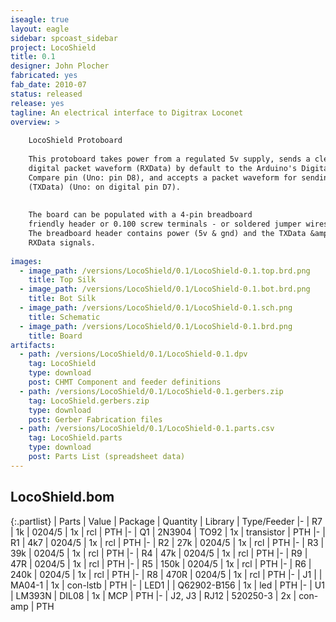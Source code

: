 ```yaml
---
iseagle: true
layout: eagle
sidebar: spcoast_sidebar
project: LocoShield
title: 0.1
designer: John Plocher
fabricated: yes
fab_date: 2010-07
status: released
release: yes
tagline: An electrical interface to Digitrax Loconet
overview: >
    
    LocoShield Protoboard
    
    This protoboard takes power from a regulated 5v supply, sends a clean
    digital packet waveform (RXData) by default to the Arduino's Digital Input
    Compare pin (Uno: pin D8), and accepts a packet waveform for sending
    (TXData) (Uno: on digital pin D7).
    
    
    The board can be populated with a 4-pin breadboard
    friendly header or 0.100 screw terminals - or soldered jumper wires.
    The breadboard header contains power (5v & gnd) and the TXData &amp;
    RXData signals.
    
images:
  - image_path: /versions/LocoShield/0.1/LocoShield-0.1.top.brd.png
    title: Top Silk
  - image_path: /versions/LocoShield/0.1/LocoShield-0.1.bot.brd.png
    title: Bot Silk
  - image_path: /versions/LocoShield/0.1/LocoShield-0.1.sch.png
    title: Schematic
  - image_path: /versions/LocoShield/0.1/LocoShield-0.1.brd.png
    title: Board
artifacts:
  - path: /versions/LocoShield/0.1/LocoShield-0.1.dpv
    tag: LocoShield
    type: download
    post: CHMT Component and feeder definitions
  - path: /versions/LocoShield/0.1/LocoShield-0.1.gerbers.zip
    tag: LocoShield.gerbers.zip
    type: download
    post: Gerber Fabrication files
  - path: /versions/LocoShield/0.1/LocoShield-0.1.parts.csv
    tag: LocoShield.parts
    type: download
    post: Parts List (spreadsheet data)
---
```


## LocoShield.bom

{:.partlist}
| Parts | Value | Package | Quantity | Library | Type/Feeder
|-
| R7 | 1k | 0204/5 | 1x | rcl | PTH
|-
| Q1 | 2N3904 | TO92 | 1x | transistor | PTH
|-
| R1 | 4k7 | 0204/5 | 1x | rcl | PTH
|-
| R2 | 27k | 0204/5 | 1x | rcl | PTH
|-
| R3 | 39k | 0204/5 | 1x | rcl | PTH
|-
| R4 | 47k | 0204/5 | 1x | rcl | PTH
|-
| R9 | 47R | 0204/5 | 1x | rcl | PTH
|-
| R5 | 150k | 0204/5 | 1x | rcl | PTH
|-
| R6 | 240k | 0204/5 | 1x | rcl | PTH
|-
| R8 | 470R | 0204/5 | 1x | rcl | PTH
|-
| J1 |  | MA04-1 | 1x | con-lstb | PTH
|-
| LED1 |  | Q62902-B156 | 1x | led | PTH
|-
| U1 | LM393N | DIL08 | 1x | MCP | PTH
|-
| J2, J3 | RJ12 | 520250-3 | 2x | con-amp | PTH
